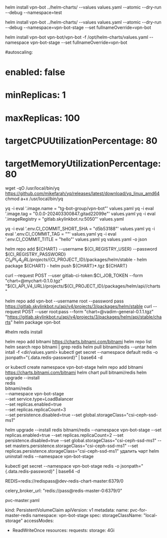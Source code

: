 

helm install vpn-bot ../helm-charts/ --values values.yaml --atomic --dry-run --debug --namespace=test

helm install vpn-bot ../helm-charts/ --values values.yaml --atomic --dry-run --debug --namespace=vpn-bot-stage --set fullnameOverride=vpn-bot

helm install vpn-bot vpn-bot/vpn-bot -f /opt/helm-charts/values.yaml --namespace vpn-bot-stage --set fullnameOverride=vpn-bot


#autoscaling:
#  enabled: false
#  minReplicas: 1
#  maxReplicas: 100
#  targetCPUUtilizationPercentage: 80
#  targetMemoryUtilizationPercentage: 80

wget -qO /usr/local/bin/yq https://github.com/mikefarah/yq/releases/latest/download/yq_linux_amd64
chmod a+x /usr/local/bin/yq



yq -i eval '.image.name = "tg-bot-group/vpn-bot"' values.yaml
yq -i eval '.image.tag = "0.0.0-202403300847.gitad22099e"' values.yaml
yq -i eval '.imageRegistry = "gitlab.skylinkbot.ru:5050"' values.yaml

yq -i eval '.env.CI_COMMIT_SHORT_SHA = "d5b53188"' values.yaml
yq -i eval '.env.CI_COMMIT_TAG = ""' values.yaml
yq -i eval '.env.CI_COMMIT_TITLE = "hello"' values.yaml
yq  values.yaml -o json



helm repo add ${CHART} --username ${CI_REGISTRY_USER} --password ${CI_REGISTRY_PASSWORD} ${CI_API_V4_URL}/projects/${CI_PROJECT_ID}/packages/helm/stable
    - helm package ${CHART}
    - helm push ${CHART}*.tgz ${CHART}

curl --request POST --user gitlab-ci-token:$CI_JOB_TOKEN --form "chart=@mychart-0.1.0.tgz" "${CI_API_V4_URL}/projects/${CI_PROJECT_ID}/packages/helm/api/<channel>/charts"

helm repo add vpn-bot --username root --password pass https://gitlab.skylinkbot.ru/api/v4/projects/3/packages/helm/stable
curl --request POST --user root:pass --form "chart=@vadim-general-0.1.1.tgz" "https://gitlab.skylinkbot.ru/api/v4/projects/3/packages/helm/api/stable/charts"
helm package vpn-bot

#helm redis install

helm repo add bitnami https://charts.bitnami.com/bitnami
helm repo list
helm search repo bitnami | grep redis
helm pull bitnami/redis --untar
helm intall <chart-name> <dir-name-of-redis-chart> -f <dir/values.yaml>
kubectl get secret --namespace default redis -o jsonpath="{.data.redis-password}" | base64 -d

or
kubectl create namespace vpn-bot-stage
helm repo add bitnami https://charts.bitnami.com/bitnami
helm chart pull bitnami/redis
helm upgrade --install \
  redis \
  bitnami/redis \
  --namespace vpn-bot-stage \
  --set service.type=LoadBalancer \
  --set replicas.enabled=true \
  --set replicas.replicaCount=3 \
  --set persistence.disabled=true
  --set global.storageClass="csi-ceph-ssd-ms1"

helm upgrade --install redis bitnami/redis --namespace vpn-bot-stage --set replicas.enabled=true --set replicas.replicaCount=2 --set persistence.disabled=true --set global.storageClass="csi-ceph-ssd-ms1"
--set masters.persistence.storageClass="csi-ceph-ssd-ms1"
--set replicas.persistence.storageClass="csi-ceph-ssd-ms1"
удалить чарт
helm uninstall redis --namespace vpn-bot-stage

kubectl get secret --namespace vpn-bot-stage redis -o jsonpath="{.data.redis-password}" | base64 -d

REDIS=redis://redispass@dev-redis-chart-master:6379/0

celery_broker_url: "redis://pass@redis-master-0:6379/0"

pvc-master.yaml

kind: PersistentVolumeClaim
apiVersion: v1
metadata:
  name: pvc-for-master-redis
  namespace: vpn-bot-stage
spec:
  storageClassName: "local-storage"
  accessModes:
  - ReadWriteOnce
  resources:
    requests:
      storage: 4Gi

